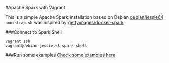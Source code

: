 #Apache Spark with Vagrant

This is a simple Apache Spark installation based on Debian [debian/jessie64](https://atlas.hashicorp.com/debian/boxes/jessie64)
`bootstrap.sh` was inspired by [gettyimages/docker-spark](https://github.com/gettyimages/docker-spark)

###Connect to Spark Shell
```
vagrant ssh
vagrant@debian-jessie:~$ spark-shell
```

###Run some examples
[Check some examples here](code/)